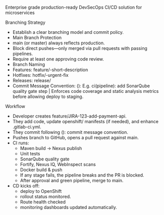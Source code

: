 Enterprise grade production-ready DevSecOps CI/CD solution for microservices

Branching Strategy 
- Establish a clear branching model and commit policy.
- Main Branch Protection
- main (or master) always reflects production.
- Block direct pushes—only merged via pull requests with passing pipelines.
- Require at least one approving code review.
- Branch Naming
- Features: feature/<JIRA-ID>-short-description
- Hotfixes: hotfix/<ticket>-urgent-fix
- Releases: release/<version>
- Commit Message Convention:  <type>(<scope>): <short summary>
 E.g.  ci(pipeline): add SonarQube quality gate step | Enforces code coverage and static analysis metrics before allowing deploy to staging.

Workflow
- Developer creates feature/JIRA-123-add-payment-api.
- They add code, update openshift/ manifests (if needed), and enhance .gitlab-ci.yml.
- They commit following <type>(<scope>): commit message convention.
- Pushes branch to GitHub, opens a pull request against main.
- CI runs:
  - Maven build → Nexus publish
  - Unit tests
  - SonarQube quality gate
  - Fortify, Nexus IQ, WebInspect scans
  - Docker build & push
  - If any stage fails, the pipeline breaks and the PR is blocked.
  - After approval and green pipeline, merge to main.
- CD kicks off:
  - deploy to OpenShift
  - rollout status monitored.
  - Route health checked
  - monitoring dashboards updated automatically.
